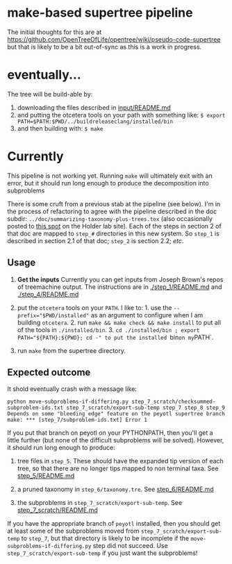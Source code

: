 # make-based supertree pipeline

The initial thoughts for this are at https://github.com/OpenTreeOfLife/opentree/wiki/pseudo-code-supertree
but that is likely to be a bit out-of-sync as this is a work in progress.


# eventually...

The tree will be build-able by:

  1. downloading the files described in [input/README.md](./input/README.md)
  2. and putting the otcetera tools on your path with something like:
    `$ export PATH=$PATH:$PWD/../buildreleaseclang/installed/bin`
  3. and then building with:
    `$ make`

# Currently
This pipeline is not working yet. Running `make` will ultimately exit with an error, 
but it should run long enough to produce the decomposition into subproblems

There is some cruft from a previous stab at the pipeline (see below).
I'm in the process of refactoring to agree with the pipeline described in the doc subdir:
`../doc/summarizing-taxonomy-plus-trees.tex` (also occasionally posted to
    [this spot](phylo.bio.ku.edu/ot/summarizing-taxonomy-plus-trees.pdf) on the Holder lab site).
Each of the steps in section 2 of that doc are mapped to `step_#` directories in this new
system.  So `step_1` is described in section 2.1 of that doc; `step_2` is section 2.2; *etc*.

## Usage

  1. **Get the inputs** Currently you can get inputs from Joseph Brown's repos of treemachine output.
The instructions are in [./step_1/README.md](./step_1/README.md) and
[./step_4/README.md](./step_4/README.md)

  2. put the `otcetera` tools on your `PATH`. I like to:
    1. use the `--prefix="$PWD/installed"` as an argument to configure when I am building `otcetera`. 
    2. run `make && make check && make install` to put all of the tools in `./installed/bin`. 
    3. `cd ./installed/bin ; export PATH="${PATH}:${PWD}; cd -" to put the installed `bin` on my `PATH`.

  3. run `make` from the supertree directory.

## Expected outcome
It shold eventually crash with a message like:

    python move-subproblems-if-differing.py step_7_scratch/checksummed-subproblem-ids.txt step_7_scratch/export-sub-temp step_7 step_8 step_9
    Depends on some "bleeding edge" feature on the peyotl supertree branch
    make: *** [step_7/subproblem-ids.txt] Error 1

If you put that branch on peyotl on your PYTHONPATH, then you'll get a little further (but none of the difficult subproblems will be solved).
However, it should run long enough to produce:

  1. tree files in `step_5`. These should have the expanded tip version of each tree, so that there are no longer tips mapped to 
    non terminal taxa. See [step_5/README.md](./step_5/README.md)

  2. a pruned taxonomy in `step_6/taxonomy.tre`. See [step_6/README.md](./step_6/README.md)

  3. the subproblems in `step_7_scratch/export-sub-temp`. See [step_7_scratch/README.md](./step_7_scratch/README.md)

If you have the appropriate branch of `peyotl` installed, then you should get at least some of the 
subproblems moved from `step_7_scratch/export-sub-temp` to `step_7`, but that directory
is likely to be incomplete if the `move-subproblems-if-differing.py` step did not succeed.
Use `step_7_scratch/export-sub-temp` if you just want the subproblems!